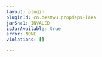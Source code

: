 ```yaml
---
layout: plugin
pluginId: cn.bestwu.propdeps-idea
jarSha1: INVALID
isJarAvailable: true
error: NONE
violations: []

---
```

